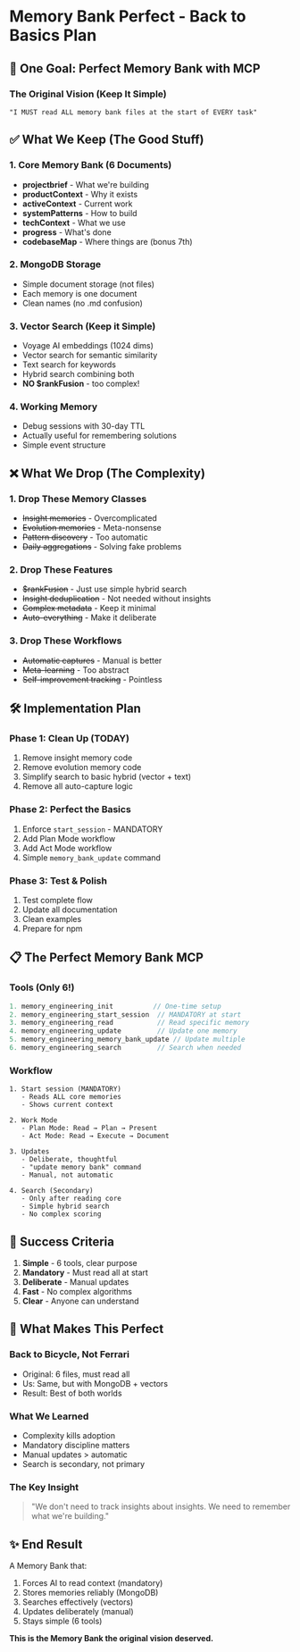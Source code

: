 # Memory Bank Perfect - Back to Basics Plan

## 🎯 One Goal: Perfect Memory Bank with MCP

### The Original Vision (Keep It Simple)
```
"I MUST read ALL memory bank files at the start of EVERY task"
```

## ✅ What We Keep (The Good Stuff)

### 1. Core Memory Bank (6 Documents)
- **projectbrief** - What we're building
- **productContext** - Why it exists
- **activeContext** - Current work
- **systemPatterns** - How to build
- **techContext** - What we use
- **progress** - What's done
- **codebaseMap** - Where things are (bonus 7th)

### 2. MongoDB Storage
- Simple document storage (not files)
- Each memory is one document
- Clean names (no .md confusion)

### 3. Vector Search (Keep it Simple)
- Voyage AI embeddings (1024 dims)
- Vector search for semantic similarity
- Text search for keywords
- Hybrid search combining both
- **NO $rankFusion** - too complex!

### 4. Working Memory
- Debug sessions with 30-day TTL
- Actually useful for remembering solutions
- Simple event structure

## ❌ What We Drop (The Complexity)

### 1. Drop These Memory Classes
- ~~Insight memories~~ - Overcomplicated
- ~~Evolution memories~~ - Meta-nonsense
- ~~Pattern discovery~~ - Too automatic
- ~~Daily aggregations~~ - Solving fake problems

### 2. Drop These Features
- ~~$rankFusion~~ - Just use simple hybrid search
- ~~Insight deduplication~~ - Not needed without insights
- ~~Complex metadata~~ - Keep it minimal
- ~~Auto-everything~~ - Make it deliberate

### 3. Drop These Workflows
- ~~Automatic captures~~ - Manual is better
- ~~Meta-learning~~ - Too abstract
- ~~Self-improvement tracking~~ - Pointless

## 🛠️ Implementation Plan

### Phase 1: Clean Up (TODAY)
1. Remove insight memory code
2. Remove evolution memory code
3. Simplify search to basic hybrid (vector + text)
4. Remove all auto-capture logic

### Phase 2: Perfect the Basics
1. Enforce `start_session` - MANDATORY
2. Add Plan Mode workflow
3. Add Act Mode workflow
4. Simple `memory_bank_update` command

### Phase 3: Test & Polish
1. Test complete flow
2. Update all documentation
3. Clean examples
4. Prepare for npm

## 📋 The Perfect Memory Bank MCP

### Tools (Only 6!)
```typescript
1. memory_engineering_init          // One-time setup
2. memory_engineering_start_session  // MANDATORY at start
3. memory_engineering_read           // Read specific memory
4. memory_engineering_update         // Update one memory
5. memory_engineering_memory_bank_update // Update multiple
6. memory_engineering_search         // Search when needed
```

### Workflow
```
1. Start session (MANDATORY)
   - Reads ALL core memories
   - Shows current context
   
2. Work Mode
   - Plan Mode: Read → Plan → Present
   - Act Mode: Read → Execute → Document
   
3. Updates
   - Deliberate, thoughtful
   - "update memory bank" command
   - Manual, not automatic
   
4. Search (Secondary)
   - Only after reading core
   - Simple hybrid search
   - No complex scoring
```

## 🎯 Success Criteria

1. **Simple** - 6 tools, clear purpose
2. **Mandatory** - Must read all at start
3. **Deliberate** - Manual updates
4. **Fast** - No complex algorithms
5. **Clear** - Anyone can understand

## 📝 What Makes This Perfect

### Back to Bicycle, Not Ferrari
- Original: 6 files, must read all
- Us: Same, but with MongoDB + vectors
- Result: Best of both worlds

### What We Learned
- Complexity kills adoption
- Mandatory discipline matters
- Manual updates > automatic
- Search is secondary, not primary

### The Key Insight
> "We don't need to track insights about insights. We need to remember what we're building."

## ✨ End Result

A Memory Bank that:
1. Forces AI to read context (mandatory)
2. Stores memories reliably (MongoDB)
3. Searches effectively (vectors)
4. Updates deliberately (manual)
5. Stays simple (6 tools)

**This is the Memory Bank the original vision deserved.**